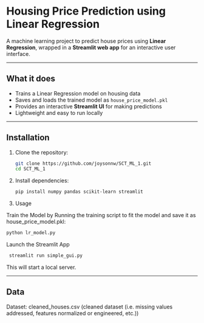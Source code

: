 # Housing Price Prediction using Linear Regression

A machine learning project to predict house prices using **Linear Regression**, wrapped in a **Streamlit web app** for an interactive user interface.

---
## What it does
- Trains a Linear Regression model on housing data  
- Saves and loads the trained model as `house_price_model.pkl`  
- Provides an interactive **Streamlit UI** for making predictions  
- Lightweight and easy to run locally  

---
## Installation

1. Clone the repository:
   ```bash
   git clone https://github.com/joysonnw/SCT_ML_1.git
   cd SCT_ML_1
   ```
2. Install dependencies:

   ```bash
   pip install numpy pandas scikit-learn streamlit
   ```
3. Usage
   
Train the Model by Running the training script to fit the model and save it as house_price_model.pkl:

   ```bash
   python lr_model.py
   ````
Launch the Streamlit App
   ```bash
    streamlit run simple_gui.py
   ```
This will start a local server.

---
## Data
Dataset: cleaned_houses.csv (cleaned dataset (i.e. missing values addressed, features normalized or engineered, etc.))

